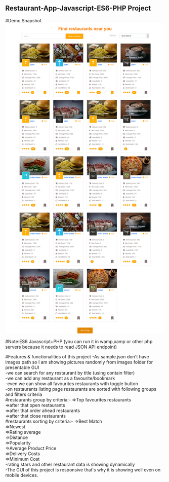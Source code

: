 ## Restaurant-App-Javascript-ES6-PHP Project

#Demo Snapshot 
![alt text](https://github.com/ch-hassansaeed/Restaurant-App-Javascript-ES6-PHP/blob/master/Screenshot_app.jpg)


#Note:ES6 Javascript+PHP  (you can run it in wamp,xamp or other php servers because it needs to read JSON API endpoint)

#Features & functionalities of this project
-As sample.json don't have images path so I am showing pictures randomly from images folder for presentable GUI <br />
-we can search for any restaurant by title (using contain filter) <br />
-we can add any restaurant as a favourite/bookmark  <br />
-even we can show all favourites restaurants with toggle button  <br />
-on restaurants listing page restaurants are sorted with following groups and filters criteria <br />
#restaurants group by criteria:-
=>Top favourites restaurants <br />
=>after that open restaurants <br />
=>after that order ahead restaurants <br />
=>after that close restaurants <br />
#restaurants sorting by criteria:-
=>Best Match <br />
=>Newest <br />
=>Rating average  <br />
=>Distance <br />
=>Popularity <br />
=>Average Product Price <br />
=>Delivery Costs <br />
=>Minimum Cost <br />
-rating stars and other restaurant data is showing dynamically <br />
-The GUI of this project is responsive that's why it is showing well even on mobile devices. <br />

